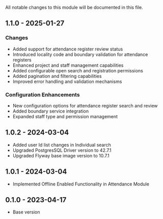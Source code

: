 
All notable changes to this module will be documented in this file.

## 1.1.0 - 2025-01-27

### Changes

- Added support for attendance register review status
- Introduced locality code and boundary validation for attendance registers
- Enhanced project and staff management capabilities
- Added configurable open search and registration permissions
- Added pagination and filtering capabilities
- Improved error handling and validation mechanisms

### Configuration Enhancements
- New configuration options for attendance register search and review
- Added boundary service integration
- Expanded staff type and permission management


## 1.0.2 - 2024-03-04

- Added user Id list changes in Individual search
- Upgraded PostgresSQL Driver version to 42.7.1
- Upgraded Flyway base image version to 10.7.1

## 1.0.1 - 2024-03-04

- Implemented Offline Enabled Functionality in Attendance Module

## 0.1.0 - 2023-04-17

- Base version
